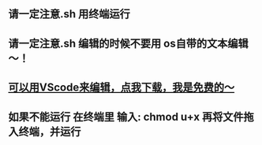 ## 请一定注意.sh 用终端运行

## 请一定注意.sh 编辑的时候不要用 os自带的文本编辑～！

## [可以用VScode来编辑，点我下载，我是免费的～](https://code.visualstudio.com/)

## 如果不能运行 在终端里 输入: chmod u+x 再将文件拖入终端，并运行